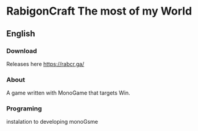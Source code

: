 # RabigonCraft The most of my World
## English
### Download
Releases here 
https://rabcr.ga/

### About
A game written with MonoGame that targets Win.


### Programing
instalation to developing
monoGsme
